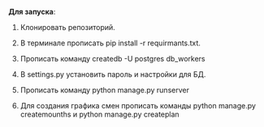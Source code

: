 **Для запуска**:
1) Клонировать репозиторий.
2) В терминале прописать pip install -r requirmants.txt.
3) Прописать команду createdb -U postgres db_workers
4) В settings.py установить пароль и настройки для БД.
5) Прописать команду python manage.py runserver
 

6) Для создания графика смен прописать команды python manage.py createmounths и python manage.py createplan
   